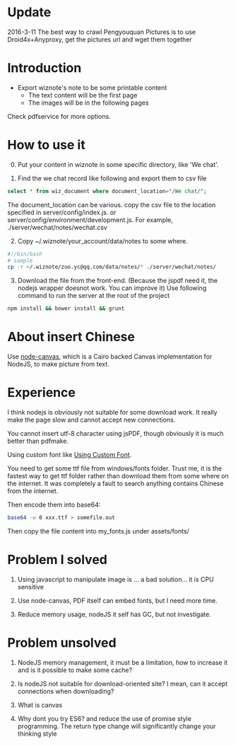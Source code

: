 # Update 
2016-3-11
The best way to crawl Pengyouquan Pictures is to use Droid4x+Anyproxy, get the pictures url and wget them together


# Introduction

- Export wiznote's note to be some printable content
   - The text content will be the first page
   - The images will be in the following pages
 
Check pdfservice for more options.

# How to use it
0. Put your content in wiznote in some specific directory, like 'We chat'.

1. Find the we chat record like following and export them to csv file
  ```sql
  select * from wiz_document where document_location="/We chat/";
  ``` 
 The document_location can be various. copy the csv file to the location specified in server/config/index.js. or server/config/environment/development.js.
 For example, ./server/wechat/notes/wechat.csv


2. Copy ~/.wiznote/your_account/data/notes to some where.
  ```bash
  #!/bin/bash
  # sample
  cp -r ~/.wiznote/zuo.yc@qq.com/data/notes/* ./server/wechat/notes/
  ```

3. Download the file from the front-end. (Because the jspdf need it, the nodejs wrapper doesnot work. You can improve it) Use following command to run the server at the root of the project
 ```bash
 npm install && bower install && grunt
 ```

# About insert Chinese

Use [node-canvas](https://github.com/Automattic/node-canvas), which is a Cairo backed Canvas implementation for NodeJS, to make picture from text.

# Experience

I think nodejs is obviously not suitable for some download work. It really make the page slow and cannot accept new connections.

You cannot insert utf-8 character using jsPDF, though obviously it is much better than pdfmake.

Using custom font like [Using Custom Font](https://github.com/bpampuch/pdfmake/wiki/Custom-Fonts---client-side).

You need to get some ttf file from windows/fonts folder. Trust me, it is the fastest way to get ttf folder rather than download them from some where on the internet. It was completely a fault to search anything contains Chinese from the internet.

Then encode them into base64:

```bash
base64 -w 0 xxx.ttf > somefile.out
```
Then copy the file content into my_fonts.js under assets/fonts/

# Problem I solved

1. Using javascript to manipulate image is ... a bad solution... it is CPU sensitive

2. Use node-canvas, PDF itself can embed fonts, but I need more time.

3. Reduce memory usage, nodeJS it self has GC, but not investigate.

# Problem unsolved
1. NodeJS memory management, it must be a limitation, how to increase it and is it possible to make some cache?

2. Is nodeJS not suitable for download-oriented site? I mean, can it accept connections when downloading?

3. What is canvas

4. Why dont you try ES6? and reduce the use of promise style programming. The return type change will significantly change your thinking style
